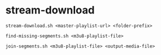 # stream-download

`stream-download.sh <master-playlist-url> <folder-prefix>`

`find-missing-segments.sh <m3u8-playlist-file>`

`join-segments.sh <m3u8-playlist-file> <output-media-file>`
